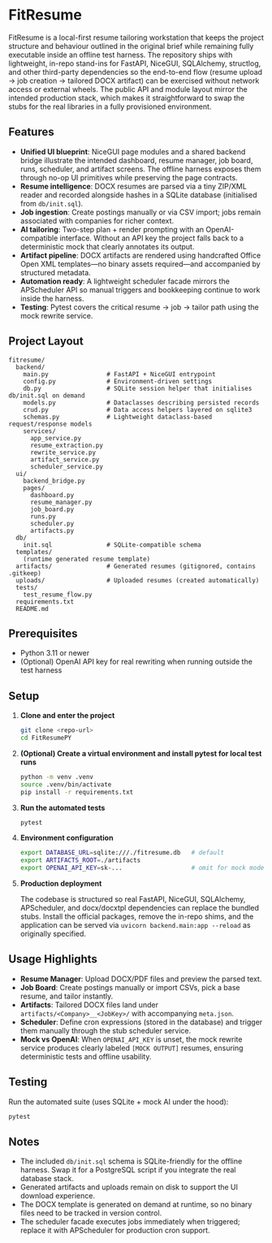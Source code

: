# FitResume

FitResume is a local-first resume tailoring workstation that keeps the project structure and behaviour outlined in the original brief while remaining fully executable inside an offline test harness.  The repository ships with lightweight, in-repo stand-ins for FastAPI, NiceGUI, SQLAlchemy, structlog, and other third-party dependencies so the end-to-end flow (resume upload → job creation → tailored DOCX artifact) can be exercised without network access or external wheels.  The public API and module layout mirror the intended production stack, which makes it straightforward to swap the stubs for the real libraries in a fully provisioned environment.

## Features

- **Unified UI blueprint**: NiceGUI page modules and a shared backend bridge illustrate the intended dashboard, resume manager, job board, runs, scheduler, and artifact screens.  The offline harness exposes them through no-op UI primitives while preserving the page contracts.
- **Resume intelligence**: DOCX resumes are parsed via a tiny ZIP/XML reader and recorded alongside hashes in a SQLite database (initialised from `db/init.sql`).
- **Job ingestion**: Create postings manually or via CSV import; jobs remain associated with companies for richer context.
- **AI tailoring**: Two-step plan + render prompting with an OpenAI-compatible interface.  Without an API key the project falls back to a deterministic mock that clearly annotates its output.
- **Artifact pipeline**: DOCX artifacts are rendered using handcrafted Office Open XML templates—no binary assets required—and accompanied by structured metadata.
- **Automation ready**: A lightweight scheduler facade mirrors the APScheduler API so manual triggers and bookkeeping continue to work inside the harness.
- **Testing**: Pytest covers the critical resume → job → tailor path using the mock rewrite service.

## Project Layout

```
fitresume/
  backend/
    main.py                # FastAPI + NiceGUI entrypoint
    config.py              # Environment-driven settings
    db.py                  # SQLite session helper that initialises db/init.sql on demand
    models.py              # Dataclasses describing persisted records
    crud.py                # Data access helpers layered on sqlite3
    schemas.py             # Lightweight dataclass-based request/response models
    services/
      app_service.py
      resume_extraction.py
      rewrite_service.py
      artifact_service.py
      scheduler_service.py
  ui/
    backend_bridge.py
    pages/
      dashboard.py
      resume_manager.py
      job_board.py
      runs.py
      scheduler.py
      artifacts.py
  db/
    init.sql               # SQLite-compatible schema
  templates/
    (runtime generated resume template)
  artifacts/               # Generated resumes (gitignored, contains .gitkeep)
  uploads/                 # Uploaded resumes (created automatically)
  tests/
    test_resume_flow.py
  requirements.txt
  README.md
```

## Prerequisites

- Python 3.11 or newer
- (Optional) OpenAI API key for real rewriting when running outside the test harness

## Setup

1. **Clone and enter the project**
   ```bash
   git clone <repo-url>
   cd FitResumePY
   ```

2. **(Optional) Create a virtual environment and install pytest for local test runs**
   ```bash
   python -m venv .venv
   source .venv/bin/activate
   pip install -r requirements.txt
   ```

3. **Run the automated tests**
   ```bash
   pytest
   ```

4. **Environment configuration**
   ```bash
   export DATABASE_URL=sqlite:///./fitresume.db   # default
   export ARTIFACTS_ROOT=./artifacts
   export OPENAI_API_KEY=sk-...                   # omit for mock mode
   ```

5. **Production deployment**

   The codebase is structured so real FastAPI, NiceGUI, SQLAlchemy, APScheduler, and docx/docxtpl dependencies can replace the bundled stubs.  Install the official packages, remove the in-repo shims, and the application can be served via `uvicorn backend.main:app --reload` as originally specified.

## Usage Highlights

- **Resume Manager**: Upload DOCX/PDF files and preview the parsed text.
- **Job Board**: Create postings manually or import CSVs, pick a base resume, and tailor instantly.
- **Artifacts**: Tailored DOCX files land under `artifacts/<Company>__<JobKey>/` with accompanying `meta.json`.
- **Scheduler**: Define cron expressions (stored in the database) and trigger them manually through the stub scheduler service.
- **Mock vs OpenAI**: When `OPENAI_API_KEY` is unset, the mock rewrite service produces clearly labeled `[MOCK OUTPUT]` resumes, ensuring deterministic tests and offline usability.

## Testing

Run the automated suite (uses SQLite + mock AI under the hood):

```bash
pytest
```

## Notes

- The included `db/init.sql` schema is SQLite-friendly for the offline harness.  Swap it for a PostgreSQL script if you integrate the real database stack.
- Generated artifacts and uploads remain on disk to support the UI download experience.
- The DOCX template is generated on demand at runtime, so no binary files need to be tracked in version control.
- The scheduler facade executes jobs immediately when triggered; replace it with APScheduler for production cron support.
